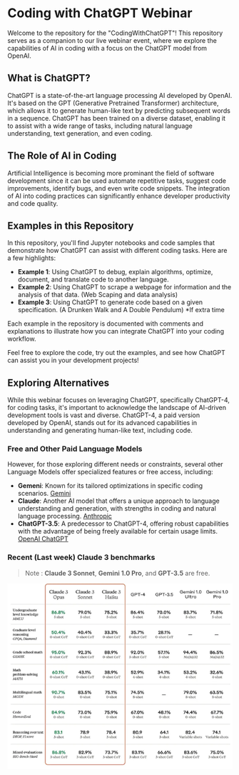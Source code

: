 # Coding with ChatGPT Webinar

Welcome to the repository for the "CodingWithChatGPT"! This repository serves as a companion to our live webinar event, where we explore the capabilities of AI in coding with a focus on the ChatGPT model from OpenAI.

## What is ChatGPT?

ChatGPT is a state-of-the-art language processing AI developed by OpenAI. It's based on the GPT (Generative Pretrained Transformer) architecture, which allows it to generate human-like text by predicting subsequent words in a sequence. ChatGPT has been trained on a diverse dataset, enabling it to assist with a wide range of tasks, including natural language understanding, text generation, and even coding.

## The Role of AI in Coding

Artificial Intelligence is becoming more prominant the field of software development since it can be used automate repetitive tasks, suggest code improvements, identify bugs, and even write code snippets. The integration of AI into coding practices can significantly enhance developer productivity and code quality.

## Examples in this Repository

In this repository, you'll find Jupyter notebooks and code samples that demonstrate how ChatGPT can assist with different coding tasks. Here are a few highlights:

- **Example 1**: Using ChatGPT to debug, explain algorithms, optimize, document, and translate code to another language.
- **Example 2**: Using ChatGPT to scrape a webpage for information and the analysis of that data. (Web Scaping and data analysis)
- **Example 3**: Using ChatGPT to generate code based on a given specification. (A Drunken Walk and A Double Pendulum) *If extra time


Each example in the repository is documented with comments and explanations to illustrate how you can integrate ChatGPT into your coding workflow.

Feel free to explore the code, try out the examples, and see how ChatGPT can assist you in your development projects!

## Exploring Alternatives

While this webinar focuses on leveraging ChatGPT, specifically ChatGPT-4, for coding tasks, it's important to acknowledge the landscape of AI-driven development tools is vast and diverse. ChatGPT-4, a paid version developed by OpenAI, stands out for its advanced capabilities in understanding and generating human-like text, including code.

### Free and Other Paid Language Models

However, for those exploring different needs or constraints, several other Language Models offer specialized features or free access, including:

- **Gemeni**: Known for its tailored optimizations in specific coding scenarios. [Gemini](https://gemini.google.com/)
- **Claude**: Another AI model that offers a unique approach to language understanding and generation, with strengths in coding and natural language processing. [Anthropic](https://www.anthropic.com/)
- **ChatGPT-3.5**: A predecessor to ChatGPT-4, offering robust capabilities with the advantage of being freely available for certain usage limits. [OpenAI ChatGPT](https://openai.com/chatgpt)

### Recent (Last week) Claude 3 benchmarks

> Note : **Claude 3 Sonnet**, **Gemini 1.0 Pro**, and **GPT-3.5** are free.

![Image Description](images/benchmarks.PNG)
